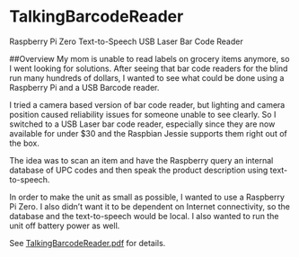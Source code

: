 # TalkingBarcodeReader
Raspberry Pi Zero Text-to-Speech USB Laser Bar Code Reader

##Overview
My mom is unable to read labels on grocery items anymore, so I went looking for solutions. After seeing that bar code readers for the blind run many hundreds of dollars, I wanted to see what could be done using a Raspberry Pi and a USB Barcode reader.  

I tried a camera based version of bar code reader, but lighting and camera position caused reliability issues for someone unable to see clearly. So I switched to a USB Laser bar code reader, especially since they are now available for under $30 and the Raspbian Jessie supports them right out of the box.

The idea was to scan an item and have the Raspberry query an internal database of UPC codes and then speak the product description using text-to-speech.  

In order to make the unit as small as possible, I wanted to use a Raspberry Pi Zero. I also didn’t want it to be dependent on Internet connectivity, so the database and the text-to-speech would be local. I also wanted to run the unit off battery power as well.

See [TalkingBarcodeReader.pdf](TalkingBarcodeReader.pdf) for details.

